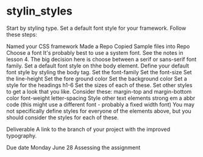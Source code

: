 # stylin_styles

Start by styling type. Set a default font style for your framework. Follow these steps:

 Named your CSS framework
 Made a Repo
 Copied Sample files into Repo
 Choose a font
It's probably best to use a system font. See the notes in lesson 4.
The big decision here is choose between a serif or sans-serif font family.
 Set a default font style on thhe body element.
Define your default font style by styling the body tag.
Set the font-family
Set the font-size
Set the line-height
Set the fore ground color
Set the background color
 Set a style for the headings h1-6
 Set the sizes of each of these.
 Set other styles to get a look that you like. Consider these:
margin-top and margin-bottom
color
font-weight
letter-spacing
 Style other text elements
 strong
 em
 a
 abbr
 code (this might use a different font - probably a fixed width font)
You may not specifically define styles for everyone of the elements above, but you should consider the styles for each of these.

Deliverable
A link to the branch of your project with the improved typography.

Due date
Monday June 28
Assessing the assignment
